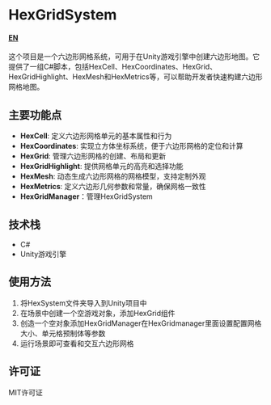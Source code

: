 # HexGridSystem

#### [EN](README.EN.md)

这个项目是一个六边形网格系统，可用于在Unity游戏引擎中创建六边形地图。它提供了一组C#脚本，包括HexCell、HexCoordinates、HexGrid、HexGridHighlight、HexMesh和HexMetrics等，可以帮助开发者快速构建六边形网格地图。

## 主要功能点

- **HexCell**: 定义六边形网格单元的基本属性和行为
- **HexCoordinates**: 实现立方体坐标系统，便于六边形网格的定位和计算
- **HexGrid**: 管理六边形网格的创建、布局和更新
- **HexGridHighlight**: 提供网格单元的高亮和选择功能
- **HexMesh**: 动态生成六边形网格的网格模型，支持定制外观
- **HexMetrics**: 定义六边形几何参数和常量，确保网格一致性
- **HexGridManager**：管理HexGridSystem

## 技术栈

- C#
- Unity游戏引擎

## 使用方法

1. 将HexSystem文件夹导入到Unity项目中
2. 在场景中创建一个空游戏对象，添加HexGrid组件
3. 创造一个空对象添加HexGridManager在HexGridmanager里面设置配置网格大小、单元格预制体等参数
4. 运行场景即可查看和交互六边形网格

## 许可证

MIT许可证
